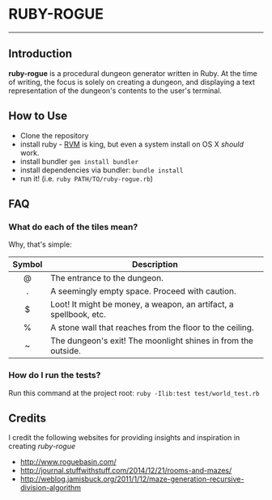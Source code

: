 # RUBY-ROGUE
___

## Introduction
**ruby-rogue** is a procedural dungeon generator written in Ruby. At the time of writing, the focus is solely on creating a dungeon, and displaying a text representation of the dungeon's contents to the user's terminal.

## How to Use

- Clone the repository
- install ruby - [RVM](https://rvm.io) is king, but even a system install on OS X *should* work.
- install bundler `gem install bundler`
- install dependencies via bundler: `bundle install`
- run it! (i.e. `ruby PATH/TO/ruby-rogue.rb`)

## FAQ

### What do each of the tiles mean?
Why, that's simple:

 Symbol | Description
 :----: | ------
 @      | The entrance to the dungeon.
 .      | A seemingly empty space. Proceed with caution.
 $      | Loot! It might be money, a weapon, an artifact, a spellbook, etc.
 %      | A stone wall that reaches from the floor to the ceiling.
 ~      | The dungeon's exit! The moonlight shines in from the outside.

### How do I run the tests?
Run this command at the project root: `ruby -Ilib:test test/world_test.rb`

## Credits
I credit the following websites for providing insights and inspiration in creating *ruby-rogue*

- http://www.roguebasin.com/
- http://journal.stuffwithstuff.com/2014/12/21/rooms-and-mazes/
- http://weblog.jamisbuck.org/2011/1/12/maze-generation-recursive-division-algorithm
